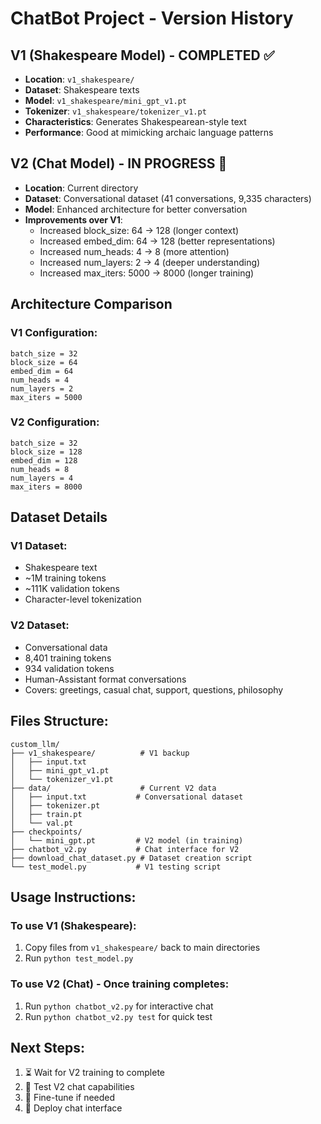 # ChatBot Project - Version History

## V1 (Shakespeare Model) - COMPLETED ✅

- **Location**: `v1_shakespeare/`
- **Dataset**: Shakespeare texts
- **Model**: `v1_shakespeare/mini_gpt_v1.pt`
- **Tokenizer**: `v1_shakespeare/tokenizer_v1.pt`
- **Characteristics**: Generates Shakespearean-style text
- **Performance**: Good at mimicking archaic language patterns

## V2 (Chat Model) - IN PROGRESS 🔄

- **Location**: Current directory
- **Dataset**: Conversational dataset (41 conversations, 9,335 characters)
- **Model**: Enhanced architecture for better conversation
- **Improvements over V1**:
  - Increased block_size: 64 → 128 (longer context)
  - Increased embed_dim: 64 → 128 (better representations)
  - Increased num_heads: 4 → 8 (more attention)
  - Increased num_layers: 2 → 4 (deeper understanding)
  - Increased max_iters: 5000 → 8000 (longer training)

## Architecture Comparison

### V1 Configuration:

```
batch_size = 32
block_size = 64
embed_dim = 64
num_heads = 4
num_layers = 2
max_iters = 5000
```

### V2 Configuration:

```
batch_size = 32
block_size = 128
embed_dim = 128
num_heads = 8
num_layers = 4
max_iters = 8000
```

## Dataset Details

### V1 Dataset:

- Shakespeare text
- ~1M training tokens
- ~111K validation tokens
- Character-level tokenization

### V2 Dataset:

- Conversational data
- 8,401 training tokens
- 934 validation tokens
- Human-Assistant format conversations
- Covers: greetings, casual chat, support, questions, philosophy

## Files Structure:

```
custom_llm/
├── v1_shakespeare/          # V1 backup
│   ├── input.txt
│   ├── mini_gpt_v1.pt
│   └── tokenizer_v1.pt
├── data/                    # Current V2 data
│   ├── input.txt           # Conversational dataset
│   ├── tokenizer.pt
│   ├── train.pt
│   └── val.pt
├── checkpoints/
│   └── mini_gpt.pt         # V2 model (in training)
├── chatbot_v2.py           # Chat interface for V2
├── download_chat_dataset.py # Dataset creation script
└── test_model.py           # V1 testing script
```

## Usage Instructions:

### To use V1 (Shakespeare):

1. Copy files from `v1_shakespeare/` back to main directories
2. Run `python test_model.py`

### To use V2 (Chat) - Once training completes:

1. Run `python chatbot_v2.py` for interactive chat
2. Run `python chatbot_v2.py test` for quick test

## Next Steps:

1. ⏳ Wait for V2 training to complete
2. 🧪 Test V2 chat capabilities
3. 🔧 Fine-tune if needed
4. 🚀 Deploy chat interface
